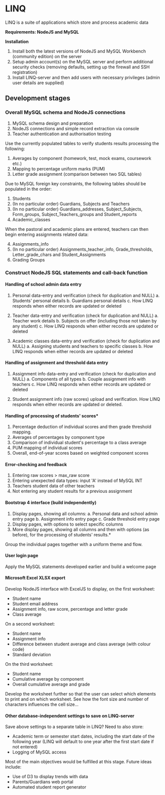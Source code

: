 # LINQ #
LINQ is a suite of applications which store and process academic data

__Requirements: NodeJS and MySQL__

__Installation__

1. Install both the latest versions of NodeJS and MySQL Workbench (community edition) on the server
2. Setup admin account(s) on the MySQL server and perform additional security checks (removing defaults, setting up the firewall and SSH registration)
3. Install LINQ-server and then add users with necessary privileges (admin user details are supplied)

## Development stages ##

### Overall MySQL schema and NodeJS connections ###

1. MySQL schema design and preparation
2. NodeJS connections and simple record extraction via console
3. Teacher authentication and authorisation testing

Use the currently populated tables to verify students results processing the following:

1. Averages by component (homework, test, mock exams, coursework etc.)
2. Mapping to percentage uniform marks (PUM)
3. Letter grade assignment (comparison between two SQL tables)

Due to MySQL foreign key constraints, the following tables should be populated in the order:

1. Students
2. (In no particular order) Guardians, Subjects and Teachers
3. (In no particular order) Guardians_addresses, Subject_Subjects, Form_groups, Subject_Teachers_groups and Student_reports
4. Academic_classes

When the pastoral and academic plans are entered, teachers can then begin entering assignments related data:

4. Assignments_info
5. (In no particular order) Assignments_teacher_info, Grade_thresholds, Letter_grade_chars and  Student_Assignments
6. Grading Groups

### Construct NodeJS SQL statements and call-back function ###

#### Handling of school admin data entry ####

1. Personal data-entry and verification (check for duplication and NULL)
   a. Students' personal details
   b. Guardians personal details
   c. How LINQ responds when either records are updated or deleted

2. Teacher data-entry and verification (check for duplication and NULL)
   a. Teacher work details
   b. Subjects on offer (including those not taken by any student)
   c. How LINQ responds when either records are updated or deleted

3. Academic classes data-entry and verification (check for duplication and NULL)
   a. Assigning students and teachers to specific classes
   b. How LINQ responds when either records are updated or deleted

#### Handling of assignment and threshold data entry ####
	
1. Assignment info data-entry and verification (check for duplication and NULL)
   a. Components of all types
   b. Couple assignment info with teachers
   c. How LINQ responds when either records are updated or deleted
	
2. Student assignment info (raw scores) upload and verification. How LINQ responds when either records are updated or deleted.

#### Handling of processing of students' scores* ####

1. Percentage deduction of individual scores and then grade threshold mapping.
2. Averages of percentages by component type
3. Comparison of individual student's percentage to a class average
4. PUM mapping of individual scores
5. Overall, end-of-year scores based on weighted component scores
	
#### Error-checking and feedback ####

1. Entering raw scores > max_raw score
2. Entering unexpected data types: input 'A' instead of MySQL INT
3. Teachers student data of other teachers
4. Not entering any student results for a previous assignment

#### Bootstrap 4 interface (build independently) ####

1. Display pages, showing all columns:
   a. Personal data and school admin entry page
   b. Assignment info entry page
   c. Grade threshold entry page
2. Display pages, with options to select specific columns
3. More display pages, showing all columns and then with options (as before), for the processing of students' results.*
		
Group the individual pages together with a uniform theme and flow.

#### User login page ####

Apply the MySQL statements developed earlier and build a welcome page

#### Microsoft Excel XLSX export #####

Develop NodeJS interface with ExcelJS to display, on the first worksheet:

+ Student name
+ Student email address
+ Assignment info, raw score, percentage and letter grade
+ Class average

On a second worksheet:

+ Student name
+ Assignment info
+ Difference between student average and class average (with colour code)
+ Standard deviation

On the third worksheet:

+ Student name
+ Cumulative average by component
+ Overall cumulative average and grade

Develop the worksheet further so that the user can select which elements to print and on which worksheet. See how the font size and number of characters influences the cell size...

#### Other database-independent settings to save on LINQ-server ####

Save above settings to a separate table in LINQ? Need to also store:

+ Academic term or semester start dates, including the start date of the following year (LINQ will default to one year after the first start date if not entered)
+ Logging of MySQL access

Most of the main objectives would be fulfilled at this stage. Future ideas include:

+ Use of D3 to display trends with data
+ Parents/Guardians web portal
+ Automated student report generator
